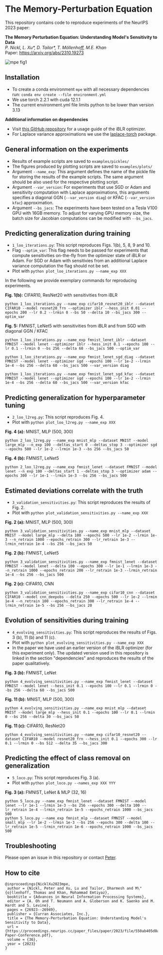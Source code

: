 # The Memory-Perturbation Equation 

This repository contains code to reproduce experiments of the NeurIPS 2023 paper:

**The Memory Perturbation Equation: Understanding Model's Sensitivity to Data**  
*P. Nickl, L. Xu\*, D. Tailor\*, T. Möllenhoff, M.E. Khan*\
Paper: https://arxiv.org/abs/2310.19273

![mpe fig1](https://github.com/pnickl/mpe-code-release/blob/main/fig1.png)

## Installation

- To create a conda environment `mpe` with all necessary dependencies run: `conda env create --file environment.yml`
- We use torch 2.2.1 with cuda 12.1.1
- The current environment.yml file limits python to be lower than version 3.13

**Additional information on dependencies**

- Visit [this GitHub repository](https://github.com/team-approx-bayes/ivon) for a usage guide of the iBLR optimizer.
- For Laplace variance approximations we use the [laplace-torch](https://aleximmer.github.io/Laplace/) package. 

## General information on the experiments

- Results of example scripts are saved to `examples/pickles/`
- The figures produced by plotting scripts are saved to `examples/plots/`
- Argument `--name_exp`: This argument defines the name of the pickle file for storing the results of the example scripts. The same argument should be also used for the respective plotting script.
- Argument `--var_version`: For experiments that use SGD or Adam and sensitivity computation with Laplace approximations, this arguments specifies a diagonal GGN (`--var_version diag`) or KFAC (`--var_version kfac`) approximation.
- Argument `--bs_jacs`: The experiments have been tested on a Tesla V100 GPU with 16GB memory. To adjust for varying GPU memory size, the batch size for Jacobian computations can be modified with `--bs_jacs`. 

## Predicting generalization during training 

- `1_loo_iterations.py`: This script reproduces Figs. 1(b), 5, 8, 9 and 10.
- Flag `--optim_var`: This flag needs to be passed for experiments that compute sensitivities on-the-fly from the optimizer state of iBLR or Adam. For SGD or Adam with sensitivies from an additional Laplace variance computation the flag should not be set.
- Plot with `python plot_loo_iterations.py --name_exp XXX`

In the following we provide exemplary commands for reproducing experiments. 

**Fig. 1(b):** CIFAR10, ResNet20 with sensitivities from iBLR
```
python 1_loo_iterations.py --name_exp cifar10_resnet20_iblr --dataset CIFAR10 --model resnet20_frn --optimizer iblr --hess_init 0.01 --epochs 200 --lr 0.2 --lrmin 0 --bs 50 --delta 10 --bs_jacs 300 --optim_var
```

**Fig. 5:** FMNIST, LeNet5 with sensitivities from iBLR and from SGD with diagonal GGN / KFAC
```
python 1_loo_iterations.py --name_exp fmnist_lenet_iblr --dataset FMNIST --model lenet --optimizer iblr --hess_init 0.1 --epochs 100 --lr 0.1 --lrmin 0 --bs 256 --delta 60 --bs_jacs 500 --optim_var
```
```
python 1_loo_iterations.py --name_exp fmnist_lenet_sgd_diag --dataset FMNIST --model lenet --optimizer sgd --epochs 100 --lr 1e-2 --lrmin 1e-4 --bs 256 --delta 60 --bs_jacs 500 --var_version diag
```
```
python 1_loo_iterations.py --name_exp fmnist_lenet_sgd_kfac --dataset FMNIST --model lenet --optimizer sgd --epochs 100 --lr 1e-2 --lrmin 1e-4 --bs 256 --delta 60 --bs_jacs 500 --var_version kfac
```

## Predicting generalization for hyperparameter tuning ##

- `2_loo_l2reg.py`: This script reproduces Fig. 4.
- Plot with `python plot_loo_l2reg.py --name_exp XXX`

**Fig. 4 (a):** MNIST, MLP (500, 300)
```
python 2_loo_l2reg.py --name_exp mnist_mlp --dataset MNIST --model large_mlp --n_exp 100 --deltas_start 0 --deltas_stop 3 --optimizer sgd --epochs 500 --lr 1e-2 --lrmin 1e-3 --bs 256 --bs_jacs 50
```
**Fig. 4 (b):** FMNIST, LeNet5
```
python 2_loo_l2reg.py --name_exp fmnist_lenet --dataset FMNIST --model lenet --n_exp 100 --deltas_start 1 --deltas_stop 3 --optimizer adam --epochs 300 --lr 1e-1 --lrmin 1e-3 --bs 256 --bs_jacs 500
```

## Estimated deviations correlate with the truth ##

- `3_validation_sensitivities.py`: This script reproduces the results of Fig. 2.
- Plot with `python plot_validation_sensitivities.py --name_exp XXX`

**Fig. 2 (a):** MNIST, MLP (500, 300)
```
python 3_validation_sensitivities.py --name_exp mnist_mlp --dataset MNIST --model large_mlp --delta 100 --epochs 500 --lr 1e-2 --lrmin 1e-3 --n_retrain 1000 --epochs_retrain 300 --lr_retrain 1e-3 --lrmin_retrain 1e-4 --bs 256 --bs_jacs 50
```
**Fig. 2 (b):** FMNIST, LeNet5
```
python 3_validation_sensitivities.py --name_exp fmnist_lenet --dataset FMNIST --model lenet --delta 100 --epochs 300 --lr 1e-1 --lrmin 1e-3 --n_retrain 1000 --epochs_retrain 200 --lr_retrain 1e-3 --lrmin_retrain 1e-4 --bs 256 --bs_jacs 500
```
**Fig. 2 (c):** CIFAR10, CNN
```
python 3_validation_sensitivities.py --name_exp cifar10_cnn --dataset CIFAR10 --model cnn_deepobs --delta 250 --epochs 500 --lr 1e-2 --lrmin 1e-4 --n_retrain 100 --epochs_retrain 300 --lr_retrain 1e-4 --lrmin_retrain 1e-5 --bs 256 --bs_jacs 20
```

## Evolution of sensitivities during training ##

- `4_evolving_sensitivities.py`: This script reproduces the results of Figs. 3 (b), 11 (b) and 11 (c).
- Plot with `python plot_evolving_sensitivities.py --name_exp XXX`
- In the paper we have used an earlier version of the iBLR optimizer (for this experiment only). The updated version used in this repository is linked in the section "dependencies" and reproduces the results of the paper qualitatively.

**Fig. 3 (b):** FMNIST, LeNet
```
python 4_evolving_sensitivities.py --name_exp fmnist_lenet --dataset FMNIST --model lenet --hess_init 0.1 --epochs 100 --lr 0.1 --lrmin 0 --bs 256 --delta 60 --bs_jacs 500
```
**Fig. 11 (b):** MNIST, MLP (500, 300)
```
python 4_evolving_sensitivities.py --name_exp mnist_mlp --dataset MNIST --model large_mlp --hess_init 0.1 --epochs 100 --lr 0.1 --lrmin 0 --bs 256 --delta 30 --bs_jacs 50
```
**Fig. 11 (c):** CIFAR10, ResNet20
```
python 4_evolving_sensitivities.py --name_exp cifar10_resnet20 --dataset CIFAR10 --model resnet20_frn --hess_init 0.1 --epochs 300 --lr 0.1 --lrmin 0 --bs 512 --delta 35 --bs_jacs 300
```

## Predicting the effect of class removal on generalization ##
- `5_loco.py`: This script reproduces Fig. 3 (a).
- Plot with `python plot_loco.py --names_exp XXX YYY` 

**Fig. 3 (a):** FMNIST, LeNet & MLP (32, 16)
```
python 5_loco.py --name_exp fmnist_lenet --dataset FMNIST --model lenet --lr 1e-1 --lrmin 1e-3 --bs 256 --epochs 300 --delta 100 --lr_retrain 1e-4 --lrmin_retrain 1e-5 --epochs_retrain 1000 --bs_jacs 500
python 5_loco.py --name_exp fmnist_mlp --dataset FMNIST --model small_mlp --lr 1e-2 --lrmin 1e-3 --bs 256 --epochs 300 --delta 100 --lr_retrain 1e-5 --lrmin_retrain 1e-6 --epochs_retrain 1000 --bs_jacs 500
```

## Troubleshooting

Please open an issue in this repository or contact [Peter](mailto:peter.nickl@riken.jp).

## How to cite

```
@inproceedings{NicklXu2023mpe,
 author = {Nickl, Peter and Xu, Lu and Tailor, Dharmesh and M\"{o}llenhoff, Thomas and Khan, Mohammad Emtiyaz},
 booktitle = {Advances in Neural Information Processing Systems},
 editor = {A. Oh and T. Neumann and A. Globerson and K. Saenko and M. Hardt and S. Levine},
 pages = {26923--26949},
 publisher = {Curran Associates, Inc.},
 title = {The Memory-Perturbation Equation: Understanding Model's Sensitivity to Data},
 url = {https://proceedings.neurips.cc/paper_files/paper/2023/file/550ab405d0addd3de5b70e57b44878df-Paper-Conference.pdf},
 volume = {36},
 year = {2023}
}
```
